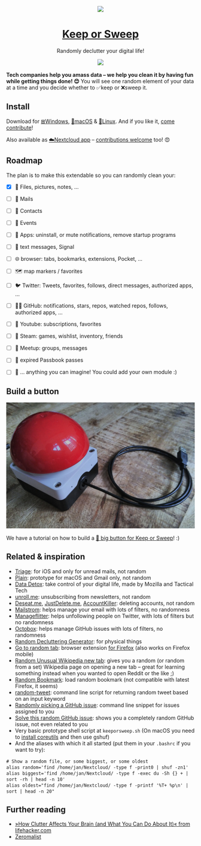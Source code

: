<p align="center">
    <img src="https://raw.githubusercontent.com/keeporsweep/keeporsweep.net/master/images/icon-256.png" height="128">
</p>
<h1 align="center"><a href="http://keeporsweep.net">Keep or Sweep</a></h1>
<p align="center">Randomly declutter your digital life!<p>
<p align="center">
    <img src="https://raw.githubusercontent.com/keeporsweep/keeporsweep.net/master/images/screenshot-desktop.png" height="500">
</p>

<p><strong>Tech companies help you amass data – we help you clean it by having fun while getting things done! 😊</strong> You will see one random element of your data at a time and you decide whether to ✅keep or ❌sweep it.</p>



<h2>Install</h2>

<p>Download for <a href="https://github.com/keeporsweep/keeporsweep-desktop/releases/download/v0.1.0/Keep-or-Sweep.exe">⊞Windows</a>, <a href="https://github.com/keeporsweep/keeporsweep-desktop/releases/download/v0.1.0/Keep-or-Sweep.app.zip">🍏macOS</a> & <a href="https://github.com/keeporsweep/keeporsweep-desktop/releases/download/v0.1.0/Keep-or-Sweep-Linux.Sweep">🐧Linux</a>. And if you like it, <a href="https://github.com/keeporsweep/keeporsweep-desktop">come contribute</a>!</p>

<p>Also available as <a href="https://apps.nextcloud.com/apps/keeporsweep">☁️Nextcloud app</a> – <a href="https://github.com/keeporsweep/keeporsweep">contributions welcome</a> too! 😍</p>



## Roadmap

The plan is to make this extendable so you can randomly clean your:
- [x] 📁 Files, pictures, notes, …
- [ ] 💌 Mails
- [ ] 👥 Contacts
- [ ] 📆 Events
- [ ] 📱 Apps: uninstall, or mute notifications, remove startup programs
- [ ] 💬 text messages, Signal
- [ ] 🌐 browser: tabs, bookmarks, extensions, Pocket, …
- [ ] 🗺️ map markers / favorites
- [ ] 🐦 Twitter: Tweets, favorites, follows, direct messages, authorized apps, …
- [ ] 🐙🐱 GitHub: notifications, stars, repos, watched repos, follows, authorized apps, …
- [ ] 📼 Youtube: subscriptions, favorites
- [ ] 💨 Steam: games, wishlist, inventory, friends
- [ ] 🤝 Meetup: groups, messages
- [ ] 🛂 expired Passbook passes
- [ ] 🎉 … anything you can imagine! You could add your own module :)



## Build a button

![](button/button.jpg)

We have a tutorial on how to build a [🔴 big button for Keep or Sweep](https://github.com/keeporsweep/keeporsweep.net/blob/master/button/Button%20tutorial.md)! :)



## Related & inspiration

- [Triage](http://triage.cc/): for iOS and only for unread mails, not random
- [Plain](http://www.plainemail.com/): prototype for macOS and Gmail only, not random
- [Data Detox](https://datadetox.myshadow.org/detox): take control of your digital life, made by Mozilla and Tactical Tech
- [unroll.me](https://unroll.me/): unsubscribing from newsletters, not random
- [Deseat.me](https://www.deseat.me/), [JustDelete.me](http://justdelete.me), [AccountKiller](https://www.accountkiller.com/en/): deleting accounts, not random
- [Mailstrom](https://mailstrom.co/): helps manage your email with lots of filters, no randomness
- [Manageflitter](https://manageflitter.com/): helps unfollowing people on Twitter, with lots of filters but no randomness
- [Octobox](https://octobox.io/): helps manage GitHub issues with lots of filters, no randomness
- [Random Decluttering Generator](http://less-stuff.co.uk/random-decluttering-generator/): for physical things
- [Go to random tab](https://github.com/mikl/browser-go-to-random-tab): browser extension [for Firefox](https://addons.mozilla.org/en-US/firefox/addon/go-to-random-tab/) (also works on Firefox mobile)
- [Random Unusual Wikipedia new tab](https://addons.mozilla.org/en-US/firefox/addon/random-wikipedia-new-tab/): gives you a random (or random from a set) Wikipedia page on opening a new tab – great for learning something instead when you wanted to open Reddit or the like ;)
- [Random Bookmark](https://addons.mozilla.org/en-US/android/addon/random-bookmark-addon/): load random bookmark (not compatible with latest Firefox, it seems)
- [random-tweet](https://github.com/michaelbutler/random-tweet): command line script for returning random tweet based on an input keyword
- [Randomly picking a GitHub issue](https://www.burntfen.com/2014-12-26/14-56-randomly-picking-a-github-issue): command line snippet for issues assigned to you
- [Solve this random GitHub issue](https://tevko.github.io/practice/github.html): shows you a completely random GitHub issue, not even related to you
- Very basic prototype shell script at `keeporsweep.sh` (On macOS you need to [install coreutils](https://apple.stackexchange.com/questions/142860/install-shuf-on-os-x/142864) and then use gshuf)
- And the aliases with which it all started (put them in your `.bashrc` if you want to try):
```
# Show a random file, or some biggest, or some oldest
alias random='find /home/jan/Nextcloud/ -type f -print0 | shuf -zn1'
alias biggest='find /home/jan/Nextcloud/ -type f -exec du -Sh {} + | sort -rh | head -n 10'
alias oldest="find /home/jan/Nextcloud/ -type f -printf '%T+ %p\n' | sort | head -n 20"
```



## Further reading

- [»How Clutter Affects Your Brain (and What You Can Do About It)« from lifehacker.com](https://lifehacker.com/how-clutter-affects-your-brain-and-what-you-can-do-abo-662647035)
- [Zeromalist](http://verekia.com/zeromalist/)
